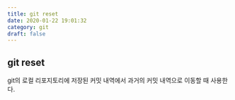 ```yaml
---
title: git reset
date: 2020-01-22 19:01:32
category: git
draft: false
---
```


## git reset
git의 로컬 리포지토리에 저장된 커밋 내역에서 과거의 커밋 내역으로 이동할 때 사용한다. 